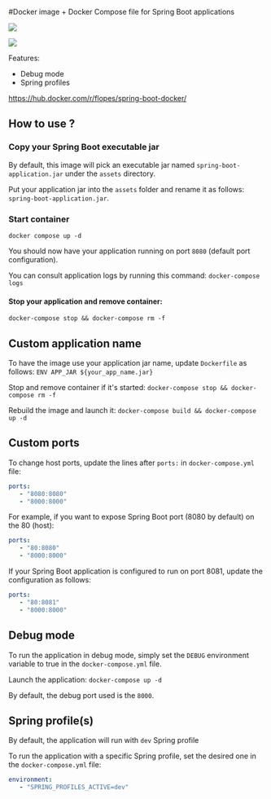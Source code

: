#Docker image + Docker Compose file for Spring Boot applications

[![](https://images.microbadger.com/badges/image/flopes/spring-boot-docker.svg)](https://microbadger.com/images/flopes/spring-boot-docker "Get your own image badge on microbadger.com")

[![](http://dockeri.co/image/flopes/spring-boot-docker)](http://dockeri.co/image/flopes/spring-boot-docker 'Docker build status')

Features:
- Debug mode
- Spring profiles

https://hub.docker.com/r/flopes/spring-boot-docker/

## How to use ?

### Copy your Spring Boot executable jar

By default, this image will pick an executable jar named `spring-boot-application.jar` under the `assets` directory.

Put your application jar into the `assets` folder and rename it as follows: `spring-boot-application.jar`.

### Start container
`docker compose up -d`

You should now have your application running on port `8080` (default port configuration).

You can consult application logs by running this command:
`docker-compose logs`

#### Stop your application and remove container:
`docker-compose stop && docker-compose rm -f`


## Custom application name

To have the image use your application jar name, update `Dockerfile` as follows:
`ENV APP_JAR ${your_app_name.jar}`

Stop and remove container if it's started:
`docker-compose stop && docker-compose rm -f`

Rebuild the image and launch it:
`docker-compose build && docker-compose up -d`

## Custom ports
To change host ports, update the lines after `ports:` in `docker-compose.yml` file:
``` yaml 
ports:
   - "8080:8080"
   - "8000:8000"
   ```
   
For example, if you want to expose Spring Boot port (8080 by default) on the 80 (host):
``` yaml 
ports:
   - "80:8080"
   - "8000:8000"
   ```

If your Spring Boot application is configured to run on port 8081, update the configuration as follows:
``` yaml 
ports:
   - "80:8081"
   - "8000:8000"
   ```

## Debug mode
To run the application in debug mode, simply set the `DEBUG` environment variable to true in the `docker-compose.yml` file.

Launch the application:
`docker-compose up -d`

By default, the debug port used is the `8000`.

## Spring profile(s)
By default, the application will run with `dev` Spring profile

To run the application with a specific Spring profile, set the desired one in the `docker-compose.yml` file:
``` yaml
environment:
   - "SPRING_PROFILES_ACTIVE=dev"
   ```
